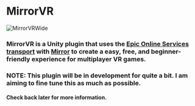 # MirrorVR
![MirrorVRWide](https://github.com/rxxyn/MirrorVR/assets/113850083/294ab2d5-d169-4f38-bb92-a3f05cdfc8c3)

### MirrorVR is a Unity plugin that uses the [Epic Online Services transport](https://github.com/FakeByte/EpicOnlineTransport) with [Mirror](https://mirror-networking.gitbook.io/docs/) to create a easy, free, and beginner-friendly experience for multiplayer VR games.

### NOTE: This plugin will be in development for quite a bit. I am aiming to fine tune this as much as possible.
#### Check back later for more information.

